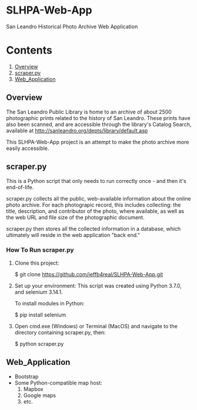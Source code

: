 # SLHPA-Web-App
San Leandro Historical Photo Archive Web Application

# Contents
1. [Overview](#overview)
2. [scraper.py](#scraper.py)
3. [Web_Application](#Web_Application)

## Overview

The San Leandro Public Library is home to an archive of about 2500 photographic prints related to the history of San Leandro. These prints have also been scanned, and are accessible through the library's Catalog Search, available at http://sanleandro.org/depts/library/default.asp

This SLHPA-Web-App project is an attempt to make the photo archive more easily accessible. 

## scraper.py

This is a Python script that only needs to run correctly once - and then it's end-of-life.

scraper.py collects all the public, web-available information about the online photo archive. For each photograpic record, this includes collecting: the title, description, and contributor of the photo, where available, as well as the web URL and file size of the photographic document.

scraper.py then stores all the collected information in a database, which ultimately will reside in the web application "back end."

### How To Run scraper.py

1. Clone this project:

    $ git clone https://github.com/jeffb4real/SLHPA-Web-App.git
    
2. Set up your environment:
   This script was created using Python 3.7.0, and selenium 3.14.1.

   To install modules in Python:
   
    $ pip install selenium
    
3. Open cmd.exe (Windows) or Terminal (MacOS) and navigate to the directory containing scraper.py, then:

    $ python scraper.py


## Web_Application

* Bootstrap
* Some Python-compatible map host: 
  1. Mapbox
  2. Google maps
  3. etc.
